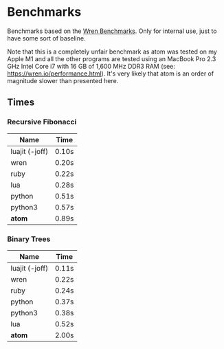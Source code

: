 # Benchmarks

Benchmarks based on the [Wren Benchmarks](https://github.com/wren-lang/wren/tree/main/test/benchmark).
Only for internal use, just to have some sort of baseline.

Note that this is a completely unfair benchmark as atom was tested on my Apple M1 and all the other programs are tested using an MacBook Pro 2.3 GHz Intel Core i7 with 16 GB of 1,600 MHz DDR3 RAM (see: https://wren.io/performance.html).
It's very likely that atom is an order of magnitude slower than presented here.

## Times

### Recursive Fibonacci

| Name | Time |
|------|------|
| luajit (-joff) | 0.10s |
| wren | 0.20s |
| ruby | 0.22s |
| lua | 0.28s |
| python | 0.51s |
| python3 | 0.57s |
| **atom** | 0.89s |


### Binary Trees


| Name | Time |
|------|------|
| luajit (-joff) | 0.11s |
| wren | 0.22s |
| ruby | 0.24s |
| python | 0.37s |
| python3 | 0.38s |
| lua | 0.52s |
| **atom** | 2.00s |
